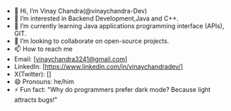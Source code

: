 - 👋 Hi, I’m Vinay Chandra(@vinaychandra-Dev)
- 👀 I’m interested in Backend Development,Java and C++.
- 🌱 I’m currently learning Java applications programming interface (APIs), GIT.
- 💞️ I’m looking to collaborate on open-source projects.
- 📫 How to reach me
-    Email: [vinaychandra3241@gmail.com]
-    LinkedIn: [https://www.linkedin.com/in/vinaychandradev/]
-    X(Twitter): []
- 😄 Pronouns: he/him
- ⚡ Fun fact: "Why do programmers prefer dark mode? Because light attracts bugs!" 

